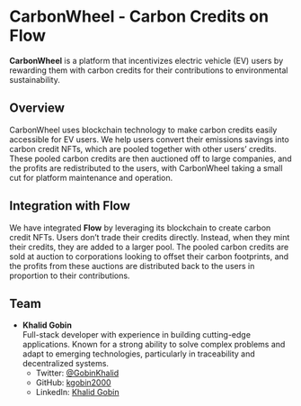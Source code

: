 # CarbonWheel - Carbon Credits on Flow

**CarbonWheel** is a platform that incentivizes electric vehicle (EV) users by rewarding them with carbon credits for their contributions to environmental sustainability.

## Overview

CarbonWheel uses blockchain technology to make carbon credits easily accessible for EV users. We help users convert their emissions savings into carbon credit NFTs, which are pooled together with other users’ credits. These pooled carbon credits are then auctioned off to large companies, and the profits are redistributed to the users, with CarbonWheel taking a small cut for platform maintenance and operation.

## Integration with Flow

We have integrated **Flow** by leveraging its blockchain to create carbon credit NFTs. Users don’t trade their credits directly. Instead, when they mint their credits, they are added to a larger pool. The pooled carbon credits are sold at auction to corporations looking to offset their carbon footprints, and the profits from these auctions are distributed back to the users in proportion to their contributions.

## Team

- **Khalid Gobin**  
  Full-stack developer with experience in building cutting-edge applications. Known for a strong ability to solve complex problems and adapt to emerging technologies, particularly in traceability and decentralized systems.  
  - Twitter: [@GobinKhalid](https://x.com/GobinKhalid)
  - GitHub: [kgobin2000](https://github.com/kgobin2000)
  - LinkedIn: [Khalid Gobin](https://www.linkedin.com/in/khalidgobin/)

